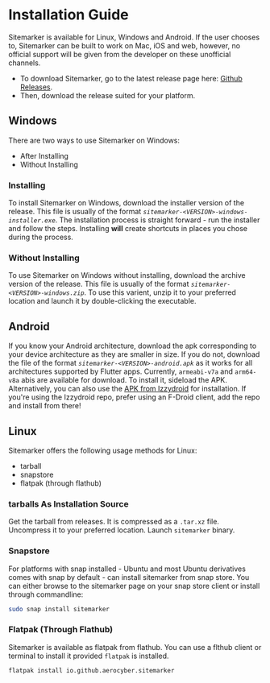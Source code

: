 # Installation Guide

Sitemarker is available for Linux, Windows and Android. If the user chooses to, Sitemarker can be built to work on Mac, iOS and web, however, no official support will be given from the developer on these unofficial channels.

- To download Sitemarker, go to the latest release page here: [Github Releases](https://github.com/aerocyber/sitemarker/releases/latest).
- Then, download the release suited for your platform.

## Windows

There are two ways to use Sitemarker on Windows:
- After Installing
- Without Installing

### Installing

To install Sitemarker on Windows, download the installer version of the release. This file is usually of the format _`sitemarker-<VERSION>-windows-installer.exe`_. The installation process is straight forward - run the installer and follow the steps. Installing **will** create shortcuts in places you chose during the process.

### Without Installing

To use Sitemarker on Windows without installing, download the archive version of the release. This file is usually of the format _`sitemarker-<VERSION>-windows.zip`_. To use this varient, unzip it to your preferred location and launch it by double-clicking the executable.


## Android

If you know your Android architecture, download the apk corresponding to your device architecture as they are smaller in size. If you do not, download the file of the format _`sitemarker-<VERSION>-android.apk`_ as it works for all architectures supported by Flutter apps. Currently, `armeabi-v7a` and `arm64-v8a` abis are available for download. To install it, sideload the APK. Alternatively, you can also use the [APK from Izzydroid](https://apt.izzysoft.de/fdroid/index/apk/io.github.aerocyber.sitemarker) for installation. If you're using the Izzydroid repo, prefer using an F-Droid client, add the repo and install from there!

## Linux

Sitemarker offers the following usage methods for Linux:
- tarball
- snapstore
- flatpak (through flathub)

### tarballs As Installation Source

Get the tarball from releases. It is compressed as a `.tar.xz` file. Uncompress it to your preferred location. Launch `sitemarker` binary.

### Snapstore

For platforms with snap installed - Ubuntu and most Ubuntu derivatives comes with snap by default - can install sitemarker from snap store. You can either browse to the sitemarker page on your snap store client or install through commandline:

``` bash
sudo snap install sitemarker
```

### Flatpak (Through Flathub)

Sitemarker is available as flatpak from flathub. You can use a flthub client or terminal to install it provided `flatpak` is installed.

``` bash
flatpak install io.github.aerocyber.sitemarker
```